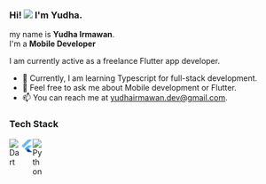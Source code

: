 ### Hi! <img src="https://raw.githubusercontent.com/MartinHeinz/MartinHeinz/master/wave.gif" height="30px"> I'm Yudha.
my name is **Yudha Irmawan**.\
I'm a **Mobile Developer**

I am currently active as a freelance Flutter app developer.

- 🌱 Currently, I am learning Typescript for full-stack development.
- 💬 Feel free to ask me about Mobile development or Flutter.
- 📫 You can reach me at yudhairmawan.dev@gmail.com.

### Tech Stack
 <a href="#"><img align="left" alt="Dart" title="Dart" width="21px" src="https://upload.wikimedia.org/wikipedia/commons/7/7e/Dart-logo.png" /></a>
 <a href="#"><img align="left" alt="Flutter" title="Flutter" width="21px" src="https://raw.githubusercontent.com/dnfield/flutter_svg/7d374d7107561cbd906d7c0ca26fef02cc01e7c8/example/assets/flutter_logo.svg?sanitize=true" /></a> 
 <a href="#"><img align="left" alt="Python" title="Python" width="21px" src="https://upload.wikimedia.org/wikipedia/commons/4/4c/Typescript_logo_2020.svg" /></a>
<br>
  
